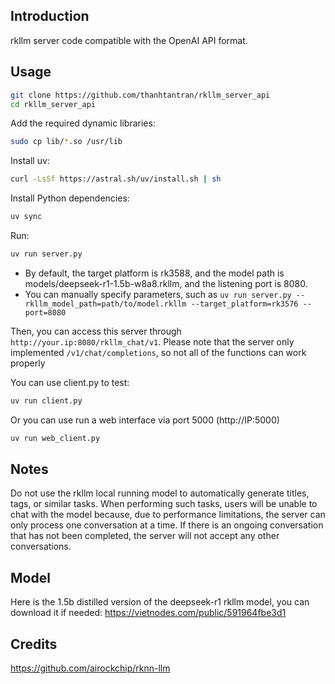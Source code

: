## Introduction

rkllm server code compatible with the OpenAI API format.

## Usage

```bash
git clone https://github.com/thanhtantran/rkllm_server_api
cd rkllm_server_api
```

Add the required dynamic libraries:

```bash
sudo cp lib/*.so /usr/lib
```

Install uv:

```bash
curl -LsSf https://astral.sh/uv/install.sh | sh
```

Install Python dependencies:

```bash
uv sync
```

Run:

```bash
uv run server.py
```

- By default, the target platform is rk3588, and the model path is models/deepseek-r1-1.5b-w8a8.rkllm, and the listening port is 8080.
- You can manually specify parameters, such as `uv run server.py --rkllm_model_path=path/to/model.rkllm --target_platform=rk3576 --port=8080`

Then, you can access this server through `http://your.ip:8080/rkllm_chat/v1`.
Please note that the server only implemented `/v1/chat/completions`, so not all of the functions can work properly

You can use client.py to test:

```bash
uv run client.py
```
Or you can use run a web interface via port 5000 (http://IP:5000)

```bash
uv run web_client.py
```

## Notes

Do not use the rkllm local running model to automatically generate titles, tags, or similar tasks. When performing such tasks, users will be unable to chat with the model because, due to performance limitations, the server can only process one conversation at a time. If there is an ongoing conversation that has not been completed, the server will not accept any other conversations.

## Model

Here is the 1.5b distilled version of the deepseek-r1 rkllm model, you can download it if needed: https://vietnodes.com/public/591964fbe3d1

## Credits

https://github.com/airockchip/rknn-llm
